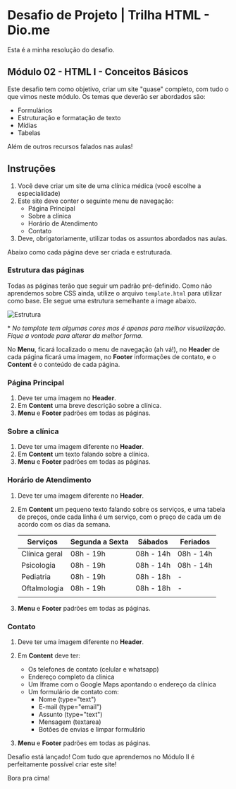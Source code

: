# Desafio de Projeto | Trilha HTML - Dio.me

Esta é a minha resolução do desafio.

## Módulo 02 - HTML I - Conceitos Básicos

Este desafio tem como objetivo, criar um site "quase" completo, com tudo o que vimos neste módulo. Os temas que deverão ser abordados são:

- Formulários
- Estruturação e formatação de texto
- Mídias
- Tabelas

Além de outros recursos falados nas aulas!

## Instruções

1. Você deve criar um site de uma clínica médica (você escolhe a especialidade)
2. Este site deve conter o seguinte menu de navegação:
    - Página Principal
    - Sobre a clínica
    - Horário de Atendimento
    - Contato
3. Deve, obrigatoriamente, utilizar todas os assuntos abordados nas aulas.

Abaixo como cada página deve ser criada e estruturada.

### Estrutura das páginas

Todas as páginas terão que seguir um padrão pré-definido. Como não aprendemos sobre CSS ainda, utilize o arquivo `template.html` para utilizar como base. Ele segue uma estrutura semelhante a image abaixo.

![Estrutura](https://i.stack.imgur.com/9jI6f.gif)

\* _No template tem algumas cores mas é apenas para melhor visualização. Fique a vontade para alterar da melhor forma._

No **Menu**, ficará localizado o menu de navegação (ah vá!), no **Header** de cada página ficará uma imagem, no **Footer** informações de contato, e o **Content** é o conteúdo de cada página.

### Página Principal

1. Deve ter uma imagem no **Header**.
2. Em **Content** uma breve descrição sobre a clínica.
3. **Menu** e **Footer** padrões em todas as páginas.

### Sobre a clínica

1. Deve ter uma imagem diferente no **Header**.
2. Em **Content** um texto falando sobre a clínica.
3. **Menu** e **Footer** padrões em todas as páginas.

### Horário de Atendimento

1. Deve ter uma imagem diferente no **Header**.
2. Em **Content** um pequeno texto falando sobre os serviços, e uma tabela de preços, onde cada linha é um serviço, com o preço de cada um de acordo com os dias da semana.

    |Serviços |Segunda a Sexta | Sábados | Feriados |
    |---|---|---|---|
    |Clínica geral | 08h - 19h  | 08h - 14h | 08h - 14h  |
    |Psicologia | 08h - 19h  | 08h - 14h | 08h - 14h  |
    |Pediatria | 08h - 19h  | 08h - 18h | - |
    |Oftalmologia | 08h - 19h  | 08h - 18h | - |
    |||||

3. **Menu** e **Footer** padrões em todas as páginas.

### Contato

1. Deve ter uma imagem diferente no **Header**.
2. Em **Content** deve ter:
    - Os telefones de contato (celular e whatsapp)
    - Endereço completo da clínica
    - Um Iframe com o Google Maps apontando o endereço da clínica
    - Um formulário de contato com:
        - Nome (type="text")
        - E-mail (type="email")
        - Assunto (type="text")
        - Mensagem (textarea)
        - Botões de envias e limpar formulário

3. **Menu** e **Footer** padrões em todas as páginas.

Desafio está lançado! Com tudo que aprendemos no Módulo II é perfeitamente possível criar este site!

Bora pra cima!
